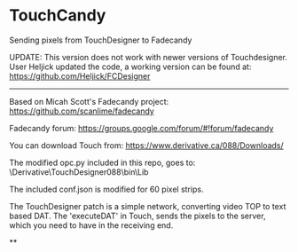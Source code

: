 TouchCandy
==========

Sending pixels from TouchDesigner to Fadecandy

UPDATE: This version does not work with newer versions of Touchdesigner. 
User Heljick updated the code, a working version can be found at:
https://github.com/Heljick/FCDesigner

---


Based on Micah Scott's Fadecandy project: https://github.com/scanlime/fadecandy

Fadecandy forum: https://groups.google.com/forum/#!forum/fadecandy

You can download Touch from: https://www.derivative.ca/088/Downloads/


The modified opc.py included in this repo, goes to: \Derivative\TouchDesigner088\bin\Lib

The included conf.json is modified for 60 pixel strips.

The TouchDesigner patch is a simple network, converting video TOP to text based DAT.
The 'executeDAT' in Touch, sends the pixels to the server, which you need to have in the receiving end.

**
